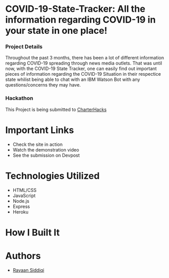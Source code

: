 # COVID-19-State-Tracker: All the information regarding COVID-19 in your state in one place!
### Project Details
Throughout the past 3 months, there has been a lot of different information regarding COVID-19 spreading through news media outlets. That was until now, with the COVID-19 State Tracker, one can easily find out important pieces of information regarding the COVID-19 Situation in their respectice state whilist being able to chat with an IBM Watson Bot with any questions/concerns they may have.

### Hackathon
This Project is being submitted to <a href = "https://charterhacks.devpost.com" target = "_blank">CharterHacks</a>

# Important Links
* Check the site in action
* Watch the demonstration video
* See the submission on Devpost

# Technologies Utilized
* HTML/CSS
* JavaScript
* Node.js
* Express
* Heroku

# How I Built It

# Authors
* <a href = "https://rayaansiddiqi.com">Rayaan Siddiqi</a>
